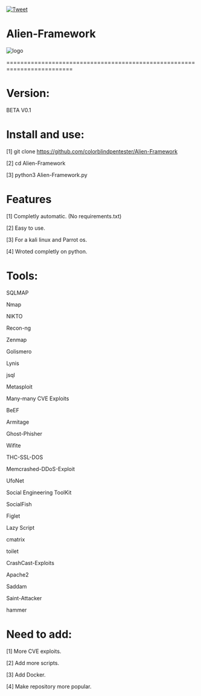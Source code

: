 [![Tweet](https://img.shields.io/twitter/url/http/shields.io.svg?style=social)](https://twitter.com/intent/tweet?text=Get%20over%20170%20free%20design%20blocks%20based%20on%20Bootstrap%204&url=https://www.froala.com/design-blocks&via=froala&hashtags=bootstrap,design,templates,blocks,developers)


# Alien-Framework

![logo](https://github.com/colorblindpentester/Alien-Framework/blob/master/logo/logo1.png)

=========================================================================

# Version:

BETA V0.1 

# Install and use:

[1] git clone https://github.com/colorblindpentester/Alien-Framework

[2] cd Alien-Framework

[3] python3 Alien-Framework.py

# Features

[1] Completly automatic. (No requirements.txt)

[2] Easy to use.

[3] For a kali linux and Parrot os.

[4] Wroted completly on python.

# Tools:

SQLMAP

Nmap

NIKTO

Recon-ng

Zenmap

Golismero

Lynis

jsql

Metasploit

Many-many CVE Exploits

BeEF

Armitage

Ghost-Phisher

Wifite

THC-SSL-DOS

Memcrashed-DDoS-Exploit

UfoNet

Social Engineering ToolKit

SocialFish

Figlet

Lazy Script

cmatrix

toilet

CrashCast-Exploits

Apache2

Saddam

Saint-Attacker

hammer

# Need to add: 

[1] More CVE exploits.

[2] Add more scripts.

[3] Add Docker.

[4] Make repository more popular.
